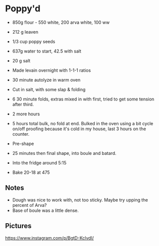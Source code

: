 # Poppy'd

- 850g flour - 550 white, 200 arva white, 100 ww
- 212 g leaven
- 1/3 cup poppy seeds
- 637g water to start, 42.5 with salt
- 20 g salt

- Made levain overnight with 1-1-1 ratios

- 30 minute autolyze in warm oven
- Cut in salt, with some slap & folding
- 6 30 minute folds, extras mixed in with first, tried to get some tension after third.
- 2 more hours
- 5 hours total bulk, no fold at end.  Bulked in the oven using a bit cycle on/off proofing because it's cold in my house, last 3 hours on the counter.
- Pre-shape
- 25 minutes then final shape, into boule and batard.
- Into the fridge around 5:15
- Bake 20-18 at 475

## Notes
- Dough was nice to work with, not too sticky.  Maybe try upping the percent of Arva?
- Base of boule was a little dense.

## Pictures
https://www.instagram.com/p/BgtD-KclvdI/